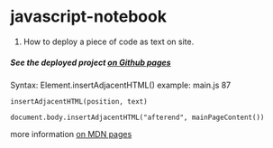 # javascript-notebook

1. How to deploy a piece of code as text on site.

##### See the deployed project [on Github pages](https://hacking-nassa-with-html.github.io/javascript-notebook)

Syntax: Element.insertAdjacentHTML() example: main.js 87

```
insertAdjacentHTML(position, text)
```

```
document.body.insertAdjacentHTML("afterend", mainPageContent())
```

more information [on MDN pages](https://developer.mozilla.org/en-US/docs/Web/API/Element/insertAdjacentHTML)
